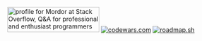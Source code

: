 
   
<a href="https://stackoverflow.com/users/19511737/mordor"><img src="https://stackoverflow.com/users/flair/19511737.png" width="208" height="58" alt="profile for Mordor at Stack Overflow, Q&amp;A for professional and enthusiast programmers" title="profile for Mordor at Stack Overflow, Q&amp;A for professional and enthusiast programmers"></a>
[![codewars.com](https://www.codewars.com/users/Mordorrr/badges/large)](https://www.codewars.com/users/Mordorrr/) 
[![roadmap.sh](https://api.roadmap.sh/v1-badge/tall/6463fba1410780a6d9b65277?variant=dark)](https://roadmap.sh)


